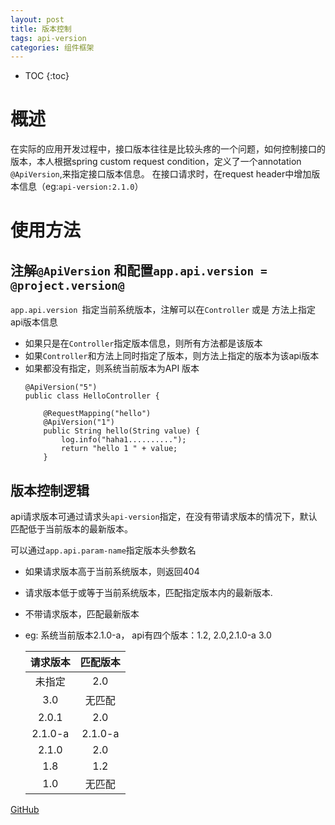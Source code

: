 ```yaml
---
layout: post
title: 版本控制
tags: api-version
categories: 组件框架
---
```

* TOC
{:toc}

# 概述
在实际的应用开发过程中，接口版本往往是比较头疼的一个问题，如何控制接口的版本，本人根据spring custom request condition，定义了一个annotation `@ApiVersion`,来指定接口版本信息。
在接口请求时，在request header中增加版本信息（eg:`api-version:2.1.0`）
<!--more-->
# 使用方法
## 注解`@ApiVersion` 和配置`app.api.version = @project.version@`

`app.api.version `指定当前系统版本，注解可以在`Controller` 或是 方法上指定api版本信息
- 如果只是在`Controller`指定版本信息，则所有方法都是该版本
- 如果`Controller`和方法上同时指定了版本，则方法上指定的版本为该api版本
- 如果都没有指定，则系统当前版本为API 版本
    ```
    @ApiVersion("5")
    public class HelloController {

        @RequestMapping("hello")
        @ApiVersion("1")
        public String hello(String value) {
            log.info("haha1..........");
            return "hello 1 " + value;
        }
    ```

## 版本控制逻辑
api请求版本可通过请求头`api-version`指定，在没有带请求版本的情况下，默认匹配低于当前版本的最新版本。

可以通过`app.api.param-name`指定版本头参数名

- 如果请求版本高于当前系统版本，则返回404
- 请求版本低于或等于当前系统版本，匹配指定版本内的最新版本.
- 不带请求版本，匹配最新版本
- eg: 系统当前版本2.1.0-a， api有四个版本：1.2, 2.0,2.1.0-a 3.0

    |请求版本| 匹配版本|
    |:---:|:---:|
    |未指定|2.0|
    |3.0|无匹配|
    |2.0.1|2.0|
    |2.1.0-a|2.1.0-a|
    |2.1.0| 2.0|
    |1.8|1.2|
    |1.0|无匹配|

[GitHub](https://github.com/suimi/hello-demo/tree/master/api-version-demo)
